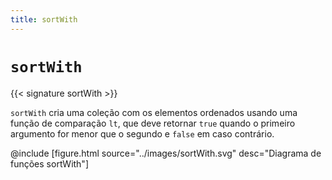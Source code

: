 ```yaml
---
title: sortWith
---
```


# `sortWith`

{{< signature sortWith >}}

`sortWith` cria uma coleção com os elementos ordenados usando uma função de comparação `lt`, que deve retornar `true` quando o primeiro argumento for menor que o segundo e `false` em caso contrário.

@include [figure.html source="../images/sortWith.svg" desc="Diagrama de funções sortWith"]
